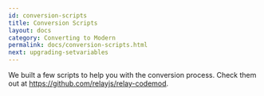 ```yaml
---
id: conversion-scripts
title: Conversion Scripts
layout: docs
category: Converting to Modern
permalink: docs/conversion-scripts.html
next: upgrading-setvariables
---
```


We built a few scripts to help you with the conversion process. Check them out at https://github.com/relayjs/relay-codemod.
